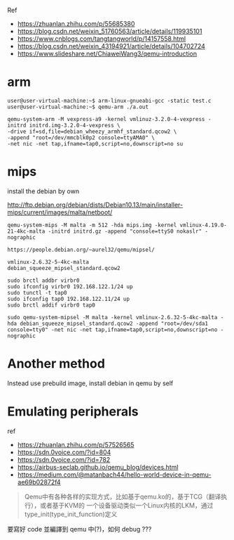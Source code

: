 
Ref
- https://zhuanlan.zhihu.com/p/55685380
- https://blog.csdn.net/weixin_51760563/article/details/119935101
- https://www.cnblogs.com/tangtangworld/p/14157558.html
- https://blog.csdn.net/weixin_43194921/article/details/104702724
- https://www.slideshare.net/ChiaweiWang3/qemu-introduction

# arm
```
user@user-virtual-machine:~$ arm-linux-gnueabi-gcc -static test.c 
user@user-virtual-machine:~$ qemu-arm ./a.out 
```

```
qemu-system-arm -M vexpress-a9 -kernel vmlinuz-3.2.0-4-vexpress -initrd initrd.img-3.2.0-4-vexpress \
-drive if=sd,file=debian_wheezy_armhf_standard.qcow2 \
-append "root=/dev/mmcblk0p2 console=ttyAMA0" \
-net nic -net tap,ifname=tap0,script=no,downscript=no su
```



# mips

install the debian by own

http://ftp.debian.org/debian/dists/Debian10.13/main/installer-mips/current/images/malta/netboot/


```
qemu-system-mips -M malta -m 512 -hda mips.img -kernel vmlinux-4.19.0-21-4kc-malta -initrd initrd.gz -append "console=ttyS0 nokaslr" -nographic
```


```text
https://people.debian.org/~aurel32/qemu/mipsel/

vmlinux-2.6.32-5-4kc-malta
debian_squeeze_mipsel_standard.qcow2

sudo brctl addbr virbr0 
sudo ifconfig virbr0 192.168.122.1/24 up
sudo tunctl -t tap0 
sudo ifconfig tap0 192.168.122.11/24 up 
sudo brctl addif virbr0 tap0

sudo qemu-system-mipsel -M malta -kernel vmlinux-2.6.32-5-4kc-malta -hda debian_squeeze_mipsel_standard.qcow2 -append "root=/dev/sda1 console=tty0" -net nic -net tap,ifname=tap0,script=no,downscript=no -nographic
```


# Another method

Instead use prebuild image, install debian in qemu by self



# Emulating peripherals

ref
- https://zhuanlan.zhihu.com/p/57526565
- https://sdn.0voice.com/?id=804
- https://sdn.0voice.com/?id=782
- https://airbus-seclab.github.io/qemu_blog/devices.html
- https://medium.com/@matanbach44/hello-world-device-in-qemu-ae69b02872f4


>Qemu中有各种各样的实现方式，比如基于qemu.ko的，基于TCG（翻译执行），或者基于KVM的
>一个设备驱动类似一个Linux内核的LKM，通过type_init(type_init_function)定义

要寫好 code 並編譯到 qemu 中(?)，如何 debug ??? 